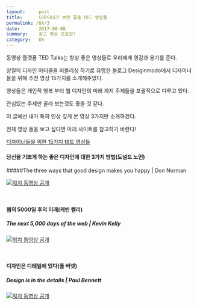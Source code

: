 ```yaml
---
layout:     post
title:      디자이너가 보면 좋을 테드 영상들
permalink: /UX/3
date:       2017-08-08
summary:    참고 영상 모음집!
category: 	UX
---
```


동영상 플랫폼 TED Talks는 항상 좋은 영상들로 우리에게 영감과 용기를 준다.

양질의 디자인 아티클을 퍼블리싱 하기로 유명한 블로그 Desiginmodo에서 디자이너들을 위해 추천 영상 15가지를 소개해주었다.

영상들은 개인적 행복 부터 웹 디자인의 미래 까지 주제들을 포괄적으로 다루고 있다.

관심있는 주제만 골라 보는것도 좋을 것 같다.

이 글에선 내가 특히 인상 깊게 본 영상 3가지만 소개하겠다.

전체 영상 들을 보고 싶다면 아래 사이트를 참고하기 바란다!

[디자이너들을 위한 15가지 테드 영상들](https://designmodo.com/ted-web-design/)

#### 당신을 기쁘게 하는 좋은 디자인에 대한 3가지 방법(도널드 노먼)
#####The three ways that good design makes you happy | Don Norman

[![워치 동영상 공개](http://img.youtube.com/vi/RlQEoJaLQRA/0.jpg)](https://youtu.be/RlQEoJaLQRA?t=0s)

<br>

#### 웹의 5000일 후의 미래(케빈 켈리)
##### The next 5,000 days of the web | Kevin Kelly

[![워치 동영상 공개](http://img.youtube.com/vi/yDYCf4ONh5M/0.jpg)](https://youtu.be/yDYCf4ONh5M?t=0s)

<br>

#### 디자인은 디테일에 있다(폴 버넷)
##### Design is in the details | Paul Bennett

[![워치 동영상 공개](http://img.youtube.com/vi/7g0O003kufA/0.jpg)](https://youtu.be/7g0O003kufA?t=0s)